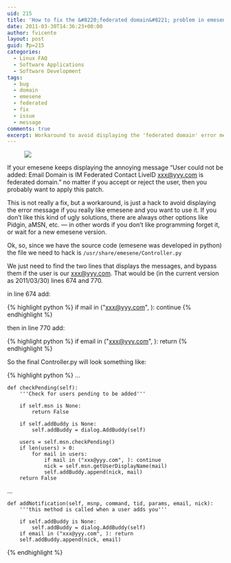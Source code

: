 ```yaml
---
uid: 215
title: 'How to fix the &#8220;federated domain&#8221; problem in emesene'
date: 2011-03-30T14:36:23+00:00
author: fvicente
layout: post
guid: ?p=215
categories:
  - Linux FAQ
  - Software Applications
  - Software Development
tags:
  - bug
  - domain
  - emesene
  - federated
  - fix
  - issue
  - message
comments: true
excerpt: Workaround to avoid displaying the 'federated domain' error message on emesene
---
```

<figure>
	<img src="{{ site.baseurl }}/images/emesene-logo.png">
</figure>

If your emesene keeps displaying the annoying message &#8220;User could not be added: Email Domain is IM Federated Contact LiveID xxx@yyy.com is federated domain.&#8221; no matter if you accept or reject the user, then you probably want to apply this patch.

This is not really a fix, but a workaround, is just a hack to avoid displaying the error message if you really like emesene and you want to use it. If you don&#8217;t like this kind of ugly solutions, there are always other options like Pidgin, aMSN, etc. &#8212; in other words if you don&#8217;t like programming forget it, or wait for a new emesene version.

<!--more-->

Ok, so, since we have the source code (emesene was developed in python) the file we need to hack is `/usr/share/emesene/Controller.py`

We just need to find the two lines that displays the messages, and bypass them if the user is our xxx@yyy.com. That would be (in the current version as 2011/03/30) lines 674 and 770.

in line 674 add:

{% highlight python %}
if mail in ("xxx@yyy.com", ): continue
{% endhighlight %}

then in line 770 add:

{% highlight python %}
if email in ("xxx@yyy.com", ): return
{% endhighlight %}

So the final Controller.py will look something like:

{% highlight python %}
...

    def checkPending(self):
        '''Check for users pending to be added'''

        if self.msn is None:
            return False

        if self.addBuddy is None:
            self.addBuddy = dialog.AddBuddy(self)

        users = self.msn.checkPending()
        if len(users) > 0:
            for mail in users:
                if mail in ("xxx@yyy.com", ): continue
                nick = self.msn.getUserDisplayName(mail)
                self.addBuddy.append(nick, mail)
        return False

...

    def addNotification(self, msnp, command, tid, params, email, nick):
        '''this method is called when a user adds you'''

        if self.addBuddy is None:
            self.addBuddy = dialog.AddBuddy(self)
        if email in ("xxx@yyy.com", ): return
        self.addBuddy.append(nick, email)

{% endhighlight %}
